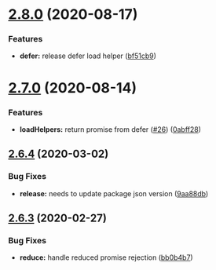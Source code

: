 # [2.8.0](https://github.com/americanexpress/iguazu/compare/v2.7.0...v2.8.0) (2020-08-17)


### Features

* **defer:** release defer load helper ([bf51cb9](https://github.com/americanexpress/iguazu/commit/bf51cb9b2bcb1a254c363db9fce98734d59857e0))

# [2.7.0](https://github.com/americanexpress/iguazu/compare/v2.6.4...v2.7.0) (2020-08-14)


### Features

* **loadHelpers:** return promise from defer ([#26](https://github.com/americanexpress/iguazu/issues/26)) ([0abff28](https://github.com/americanexpress/iguazu/commit/0abff2876b1d418cd8b891d3b3fc8d2cc3002abd))

## [2.6.4](https://github.com/americanexpress/iguazu/compare/v2.6.3...v2.6.4) (2020-03-02)


### Bug Fixes

* **release:** needs to update package json version ([9aa88db](https://github.com/americanexpress/iguazu/commit/9aa88dbc3e435730e97ea92803e4e0b131d294a9))

## [2.6.3](https://github.com/americanexpress/iguazu/compare/v2.6.2...v2.6.3) (2020-02-27)


### Bug Fixes

* **reduce:** handle reduced promise rejection ([bb0b4b7](https://github.com/americanexpress/iguazu/commit/bb0b4b7e27b3c7821980999f1060b1bcf3f3f380))
